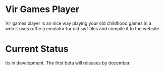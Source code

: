 # Vir Games Player
Vir games player is an nice way playing your old childhood games in a web.it uses ruffle a emulator for old swf files and compile it to the website 
# Current Status 
Its in development. The first beta will releases by december.
